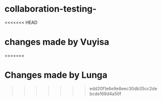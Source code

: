 # collaboration-testing-

<<<<<<< HEAD
# changes made by Vuyisa
=======
# Changes made by Lunga
>>>>>>> edd20f1e6e9e8eec30db35cc2debcde168d4a50f
